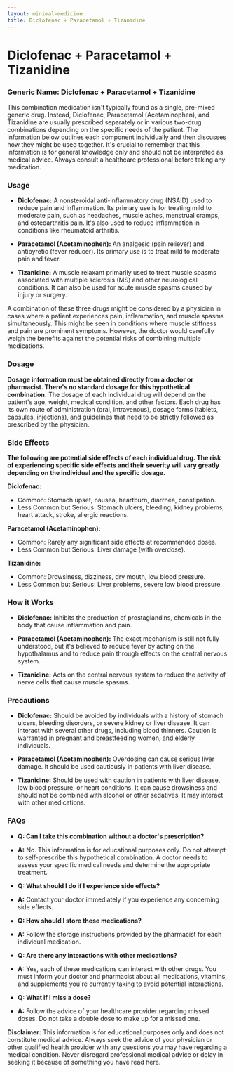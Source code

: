 ```yaml
---
layout: minimal-medicine
title: Diclofenac + Paracetamol + Tizanidine
---
```


# Diclofenac + Paracetamol + Tizanidine
### Generic Name: Diclofenac + Paracetamol + Tizanidine

This combination medication isn't typically found as a single, pre-mixed generic drug.  Instead, Diclofenac, Paracetamol (Acetaminophen), and Tizanidine are usually prescribed separately or in various two-drug combinations depending on the specific needs of the patient.  The information below outlines each component individually and then discusses how they might be used together.  It's crucial to remember that this information is for general knowledge only and should not be interpreted as medical advice.  Always consult a healthcare professional before taking any medication.


### Usage

* **Diclofenac:** A nonsteroidal anti-inflammatory drug (NSAID) used to reduce pain and inflammation.  Its primary use is for treating mild to moderate pain, such as headaches, muscle aches, menstrual cramps, and osteoarthritis pain.  It's also used to reduce inflammation in conditions like rheumatoid arthritis.

* **Paracetamol (Acetaminophen):** An analgesic (pain reliever) and antipyretic (fever reducer). Its primary use is to treat mild to moderate pain and fever.

* **Tizanidine:** A muscle relaxant primarily used to treat muscle spasms associated with multiple sclerosis (MS) and other neurological conditions. It can also be used for acute muscle spasms caused by injury or surgery.


A combination of these three drugs might be considered by a physician in cases where a patient experiences pain, inflammation, and muscle spasms simultaneously.  This might be seen in conditions where muscle stiffness and pain are prominent symptoms.  However, the doctor would carefully weigh the benefits against the potential risks of combining multiple medications.


### Dosage

**Dosage information must be obtained directly from a doctor or pharmacist.  There's no standard dosage for this hypothetical combination.**  The dosage of each individual drug will depend on the patient's age, weight, medical condition, and other factors.  Each drug has its own route of administration (oral, intravenous), dosage forms (tablets, capsules, injections), and guidelines that need to be strictly followed as prescribed by the physician.


### Side Effects

**The following are potential side effects of each individual drug.  The risk of experiencing specific side effects and their severity will vary greatly depending on the individual and the specific dosage.**

**Diclofenac:**

* Common:  Stomach upset, nausea, heartburn, diarrhea, constipation.
* Less Common but Serious:  Stomach ulcers, bleeding, kidney problems, heart attack, stroke, allergic reactions.

**Paracetamol (Acetaminophen):**

* Common:  Rarely any significant side effects at recommended doses.
* Less Common but Serious:  Liver damage (with overdose).

**Tizanidine:**

* Common:  Drowsiness, dizziness, dry mouth, low blood pressure.
* Less Common but Serious:  Liver problems,  severe low blood pressure.


### How it Works

* **Diclofenac:** Inhibits the production of prostaglandins, chemicals in the body that cause inflammation and pain.

* **Paracetamol (Acetaminophen):**  The exact mechanism is still not fully understood, but it's believed to reduce fever by acting on the hypothalamus and to reduce pain through effects on the central nervous system.

* **Tizanidine:** Acts on the central nervous system to reduce the activity of nerve cells that cause muscle spasms.


### Precautions

* **Diclofenac:** Should be avoided by individuals with a history of stomach ulcers, bleeding disorders, or severe kidney or liver disease.  It can interact with several other drugs, including blood thinners.  Caution is warranted in pregnant and breastfeeding women, and elderly individuals.

* **Paracetamol (Acetaminophen):**  Overdosing can cause serious liver damage.  It should be used cautiously in patients with liver disease.

* **Tizanidine:**  Should be used with caution in patients with liver disease, low blood pressure, or heart conditions.  It can cause drowsiness and should not be combined with alcohol or other sedatives.  It may interact with other medications.


### FAQs

* **Q: Can I take this combination without a doctor's prescription?**
* **A:** No.  This information is for educational purposes only.  Do not attempt to self-prescribe this hypothetical combination.  A doctor needs to assess your specific medical needs and determine the appropriate treatment.

* **Q: What should I do if I experience side effects?**
* **A:** Contact your doctor immediately if you experience any concerning side effects.

* **Q: How should I store these medications?**
* **A:** Follow the storage instructions provided by the pharmacist for each individual medication.

* **Q: Are there any interactions with other medications?**
* **A:** Yes, each of these medications can interact with other drugs.  You must inform your doctor and pharmacist about all medications, vitamins, and supplements you're currently taking to avoid potential interactions.

* **Q: What if I miss a dose?**
* **A:** Follow the advice of your healthcare provider regarding missed doses.  Do not take a double dose to make up for a missed one.


**Disclaimer:** This information is for educational purposes only and does not constitute medical advice.  Always seek the advice of your physician or other qualified health provider with any questions you may have regarding a medical condition.  Never disregard professional medical advice or delay in seeking it because of something you have read here.
